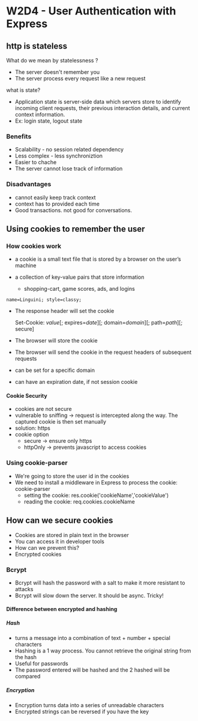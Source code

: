 # W2D4 - User Authentication with Express

## http is stateless

What do we mean by statelessness ?

- The server doesn't remember you
- The server process every request like a new request

what is state?

- Application state is server-side data which servers store to identify incoming client requests, their previous interaction details, and current context information.
- Ex: login state, logout state

### Benefits

- Scalability - no session related dependency
- Less complex - less synchroniztion
- Easier to chache
- The server cannot lose track of information

### Disadvantages

- cannot easily keep track context
- context has to provided each time
- Good transactions. not good for conversations.

## Using cookies to remember the user

### How cookies work

- a cookie is a small text file that is stored by a browser on the user’s machine

- a collection of key-value pairs that store information
  - shopping-cart, game scores, ads, and logins

`name=Linguini; style=classy;`

- The response header will set the cookie

  Set-Cookie: <em>value</em>[; expires=<em>date</em>][; domain=<em>domain</em>][; path=<em>path</em>][; secure]

- The browser will store the cookie
- The browser will send the cookie in the request headers of subsequent requests
- can be set for a specific domain
- can have an expiration date, if not session cookie

#### Cookie Security

- cookies are not secure
- vulnerable to sniffing -> request is intercepted along the way. The captured cookie is then set manually
- solution: https
- cookie option
  - secure -> ensure only https
  - httpOnly -> prevents javascript to access cookies

### Using cookie-parser

- We're going to store the user id in the cookies
- We need to install a middleware in Express to process the cookie: cookie-parser
  - setting the cookie: res.cookie('cookieName','cookieValue')
  - reading the cookie: req.cookies.cookieName

## How can we secure cookies

- Cookies are stored in plain text in the browser
- You can access it in developer tools
- How can we prevent this?
- Encrypted cookies

### Bcrypt

- Bcrypt will hash the password with a salt to make it more resistant to attacks
- Bcrypt will slow down the server. It should be async. Tricky!

#### Difference between encrypted and hashing

##### Hash

- turns a message into a combination of text + number + special characters
- Hashing is a 1 way process. You cannot retrieve the original string from the hash
- Useful for passwords
- The password entered will be hashed and the 2 hashed will be compared

##### Encryption

- Encryption turns data into a series of unreadable characters
- Encrypted strings can be reversed if you have the key
